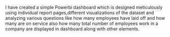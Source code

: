 I have created a simple Powerbi dashboard which is designed meticulously using individual report pages,different visualizations of the dataset and analyzing various questions like how many employees have laid off and how many are on service also how many total number of employees work in a company are displayed in dashboard along with other elements.

